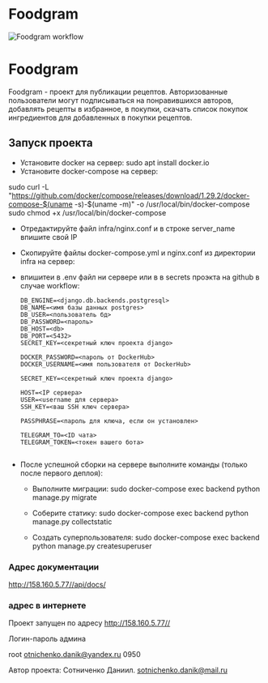 # Foodgram

![Foodgram workflow](https://github.com/PVchuchkov/foodgram-project-react/actions/workflows/main.yml/badge.svg)  


# Foodgram
Foodgram  - проект для публикации рецептов. Авторизованные пользователи
могут подписываться на понравившихся авторов, добавлять рецепты в избранное,
в покупки, скачать список покупок ингредиентов для добавленных в покупки
рецептов.

## Запуск проекта
* Установите docker на сервер:
sudo apt install docker.io 
* Установите docker-compose на сервер:

sudo curl -L "https://github.com/docker/compose/releases/download/1.29.2/docker-compose-$(uname -s)-$(uname -m)" -o /usr/local/bin/docker-compose
sudo chmod +x /usr/local/bin/docker-compose

* Отредактируйте файл infra/nginx.conf и в строке server_name впишите свой IP
* Скопируйте файлы docker-compose.yml и nginx.conf из директории infra на сервер:

* впишитеи в .env файл ни сервере или в в secrets проэкта на github 
в случае workflow:
    ```
    DB_ENGINE=<django.db.backends.postgresql>
    DB_NAME=<имя базы данных postgres>
    DB_USER=<пользователь бд>
    DB_PASSWORD=<пароль>
    DB_HOST=<db>
    DB_PORT=<5432>
    SECRET_KEY=<секретный ключ проекта django>
    
    DOCKER_PASSWORD=<пароль от DockerHub>
    DOCKER_USERNAME=<имя пользователя от DockerHub>
    
    SECRET_KEY=<секретный ключ проекта django>
    
    HOST=<IP сервера>
    USER=<username для сервера>
    SSH_KEY=<ваш SSH ключ сервера>
    
    PASSPHRASE=<пароль для ключа, если он установлен>
    
    TELEGRAM_TO=<ID чата>
    TELEGRAM_TOKEN=<токен вашего бота>
  

* После успешной сборки на сервере выполните команды (только после первого деплоя):
    
    - Выполните миграции:
    sudo docker-compose exec backend python manage.py migrate
    
    - Соберите статику:
    sudo docker-compose exec backend python manage.py collectstatic
    
    - Создать суперпользователя:
    sudo docker-compose exec backend python manage.py createsuperuser
                                                                          
### Адрес документации
  http://158.160.5.77//api/docs/     
  
### адрес в интернете

  Проект запущен по адресу http://158.160.5.77//

Логин-пароль админа

root
otnichenko.danik@yandex.ru
0950

Автор проекта: Сотниченко Даниил. sotnichenko.danik@mail.ru


